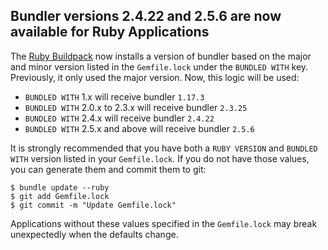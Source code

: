 ## Bundler versions 2.4.22 and 2.5.6 are now available for Ruby Applications

The [Ruby Buildpack](https://devcenter.heroku.com/articles/ruby-support#libraries) now installs a version of bundler based on the major and minor version listed in the `Gemfile.lock` under the `BUNDLED WITH` key. Previously, it only used the major version. Now, this logic will be used:

- `BUNDLED WITH` 1.x will receive bundler `1.17.3`
- `BUNDLED WITH` 2.0.x to 2.3.x will receive bundler `2.3.25`
- `BUNDLED WITH` 2.4.x will receive bundler `2.4.22`
- `BUNDLED WITH` 2.5.x and above will receive bundler `2.5.6`

It is strongly recommended that you have both a `RUBY VERSION` and `BUNDLED WITH` version listed in your `Gemfile.lock`. If you do not have those values, you can generate them and commit them to git:

```
$ bundle update --ruby
$ git add Gemfile.lock
$ git commit -m "Update Gemfile.lock"
```

Applications without these values specified in the `Gemfile.lock` may break unexpectedly when the defaults change.
